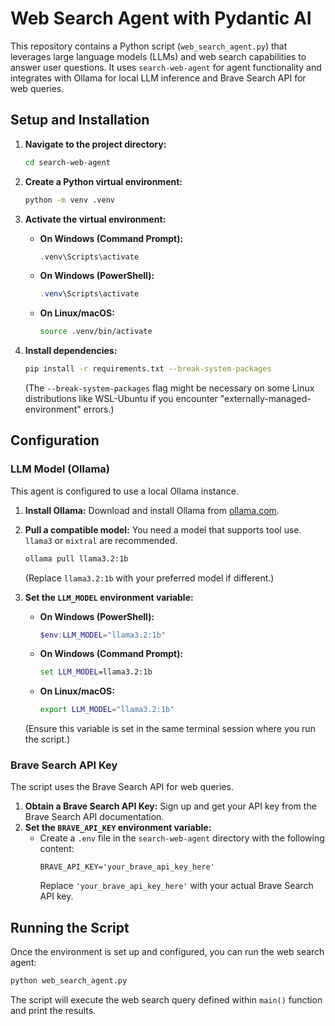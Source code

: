 # Web Search Agent with Pydantic AI

This repository contains a Python script (`web_search_agent.py`) that leverages large language models (LLMs) and web search capabilities to answer user questions. It uses `search-web-agent` for agent functionality and integrates with Ollama for local LLM inference and Brave Search API for web queries.

## Setup and Installation

1.  **Navigate to the project directory:**
    ```bash
    cd search-web-agent
    ```

2.  **Create a Python virtual environment:**
    ```bash
    python -m venv .venv
    ```

3.  **Activate the virtual environment:**
    *   **On Windows (Command Prompt):**
        ```cmd
        .venv\Scripts\activate
        ```
    *   **On Windows (PowerShell):**
        ```powershell
        .venv\Scripts\activate
        ```
    *   **On Linux/macOS:**
        ```bash
        source .venv/bin/activate
        ```

4.  **Install dependencies:**
    ```bash
    pip install -r requirements.txt --break-system-packages
    ```
    (The `--break-system-packages` flag might be necessary on some Linux distributions like WSL-Ubuntu if you encounter "externally-managed-environment" errors.)

## Configuration

### LLM Model (Ollama)

This agent is configured to use a local Ollama instance.

1.  **Install Ollama:** Download and install Ollama from [ollama.com](https://ollama.com/).
2.  **Pull a compatible model:** You need a model that supports tool use. `llama3` or `mixtral` are recommended.
    ```bash
    ollama pull llama3.2:1b
    ```
    (Replace `llama3.2:1b` with your preferred model if different.)

3.  **Set the `LLM_MODEL` environment variable:**
    *   **On Windows (PowerShell):**
        ```powershell
        $env:LLM_MODEL="llama3.2:1b"
        ```
    *   **On Windows (Command Prompt):**
        ```cmd
        set LLM_MODEL=llama3.2:1b
        ```
    *   **On Linux/macOS:**
        ```bash
        export LLM_MODEL="llama3.2:1b"
        ```
    (Ensure this variable is set in the same terminal session where you run the script.)

### Brave Search API Key

The script uses the Brave Search API for web queries.

1.  **Obtain a Brave Search API Key:** Sign up and get your API key from the Brave Search API documentation.
2.  **Set the `BRAVE_API_KEY` environment variable:**
    *   Create a `.env` file in the `search-web-agent` directory with the following content:
        ```
        BRAVE_API_KEY='your_brave_api_key_here'
        ```
        Replace `'your_brave_api_key_here'` with your actual Brave Search API key.

## Running the Script

Once the environment is set up and configured, you can run the web search agent:

```bash
python web_search_agent.py
```

The script will execute the web search query defined within `main()` function and print the results.
